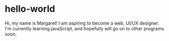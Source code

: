 # hello-world

Hi, my name is Margaret! I am aspiring to become a web, UI/UX designer. 
I'm currently learning javaScript, and hopefully will go on to other programs soon.
